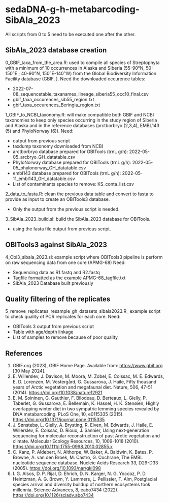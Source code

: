 # sedaDNA-g-h-metabarcoding-SibAla_2023

All scripts from 0 to 5 need to be executed one after the other.

## SibAla_2023 database creation
0_GBIF_taxa_from_the_area.R: used to compile all species of Streptophyta with a minimum of 10 occurrences in Alaska and Siberia (55-90°N, 50-150°E ; 40-90°N, 150°E-140°W) from the  Global Biodiversity Information Facility database (GBIF, ).
Need the downloaded occurence tables:
- 2022-07-08_sequencetable_taxanames_lineage_siberia55_occ10_final.csv
- gbif_taxa_occurences_sib55_region.txt
- gbif_taxa_occurences_Beringia_region.txt

1_GBIF_to_NCBI_taxonomy.R: will make compatible both GBIF and NCBI taxonomies to keep only species occurring in the study region of Siberia and Alaska and in the reference databases (arctborbryo (2,3,4), EMBL143 (5) and PhyloNorway (6)).
Need:
- output from previous script
- taxdump taxonomy downloaded from NCBI
- arctborbryo database prepared for OBITools (trnL g/h): 2022-05-05_arcbryo_GH_datatable.csv
- PhyloNorway database prepared for OBITools (trnL g/h): 2022-05-05_phylonorway_GH_datatable.csv
- embl143 database prepared for OBITools (trnL g/h): 2022-05-11_embl143_GH_datatable.csv
- List of contaminants species to remove: KS_conta_list.csv

2_data_to_fasta.R: clean the previous data table and convert to fasta to provide as input to create an OBITools3 database.
- Only the output from the previous script is needed.

3_SibAla_2023_build.sl: build the SibAla_2023 database for OBITools.
- using the fasta file output from previous script.

## OBITools3 against SibAla_2023 
4_Obi3_sibala_2023.sl: example script where OBITools3 pipeline is perform on raw sequencing data from one core (APMG-68)
Need:
- Sequencing data as R1.fastq and R2.fastq
- Tagfile formatted as the example APMG-68_tagfile.txt
- SibAla_2023 Database built previously

## Quality filtering of the replicates
5_remove_replicates_resample_gh_datasets_sibala2023.R_ example script to check quality of PCR replicates for each core.
Need:
- OBITools 3 output from previous script
- Table with age/depth linkage
- List of samples to remove because of poor quality


## References
1. GBIF.org (2023), GBIF Home Page. Available from: https://www.gbif.org [30 May 2024].
2. E. Willerslev, J. Davison, M. Moora, M. Zobel, E. Coissac, M. E. Edwards, E. D. Lorenzen, M. Vestergård, G. Gussarova, J. Haile, Fifty thousand years of Arctic vegetation and megafaunal diet. Nature, 506, 47-51 (2014). https://doi.org/10.1038/nature12921
3. E. M. Soininen, G. Gauthier, F. Bilodeau, D. Berteaux, L. Gielly, P. Taberlet, G. Gussarova, E. Bellemain, K. Hassel, H. K. Stenøien, Highly overlapping winter diet in two sympatric lemming species revealed by DNA metabarcoding. PLoS One, 10, e0115335 (2015). https://doi.org/10.1371/journal.pone.0115335 
4. J. Sønstebø, L. Gielly, A. Brysting, R. Elven, M. Edwards, J. Haile, E. Willerslev, E. Coissac, D. Rioux, J. Sannier, Using next‐generation sequencing for molecular reconstruction of past Arctic vegetation and climate. Molecular Ecology Resources, 10, 1009-1018 (2010). https://doi.org/10.1111/j.1755-0998.2010.02855.x
5. C. Kanz, P. Aldebert, N. Althorpe, W. Baker, A. Baldwin, K. Bates, P. Browne, A. van den Broek, M. Castro, G. Cochrane, The EMBL nucleotide sequence database. Nucleic Acids Research 33, D29-D33 (2005). https://doi.org/10.1093/nar/gki098
6. I. G. Alsos, D. P. Rijal, D. Ehrich, D. N. Karger, N. G. Yoccoz, P. D. Heintzman, A. G. Brown, Y. Lammers, L. Pellissier, T. Alm, Postglacial species arrival and diversity buildup of northern ecosystems took millennia. Science Advances, 8, eabo7434 (2022). https://doi.org/10.1126/sciadv.abo7434
